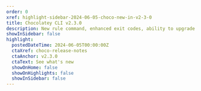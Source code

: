 ```yaml
---
order: 0
xref: highlight-sidebar-2024-06-05-choco-new-in-v2-3-0
title: Chocolatey CLI v2.3.0
description: New rule command, enhanced exit codes, ability to upgrade pinned packages, visibility of saved command line arguments, plus more.
showInSidebar: false
highlight:
  postedDateTime: 2024-06-05T00:00:00Z
  ctaXref: choco-release-notes
  ctaAnchor: v2.3.0
  ctaText: See what's new
  showOnHome: false
  showOnHighlights: false
  showInSidebar: false
---
```

